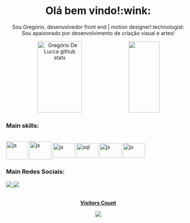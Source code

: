 <div align="center">
 <h1>Olá bem vindo!:wink:</h1>
  <p>Sou Gregório, desenvolvedor front end | motion designer!:technologist:	
  <br> Sou apaixonado por desenvolvimento de criação visual e artes!</p>

</div>

<div align="center">  
  <img width="49%" height="195px" src="https://github-readme-stats.vercel.app/api?username=gregoriodelucca&show_icons=true&count_private=true&hide_border=true&title_color=00bfbf&icon_color=00bfbf&text_color=c9d1d9&bg_color=0d1117" alt="Gregório De Lucca github stats" /> 
  <img width="41%" height="195px" src="https://github-readme-stats.vercel.app/api/top-langs/?username=gregoriodelucca&layout=compact&hide_border=true&title_color=00bfbf&text_color=00bfbf&bg_color=0d1117" />
</div>

### Main skills:
<div style="display: inline_block"><br>
  <img align="center" alt="js" height="50" width="60"     src="https://cdn.jsdelivr.net/gh/devicons/devicon/icons/php/php-original.svg" >
   <img align="center" alt="js" height="50" width="60"    src="https://cdn.jsdelivr.net/gh/devicons/devicon/icons/mysql/mysql-original-wordmark.svg" >
  <img align="center" alt="js" height="40" width="60"     src="https://cdn.jsdelivr.net/gh/devicons/devicon/icons/javascript/javascript-original.svg">
 <img align="center" alt="sql" height="40" width="60"    src="https://cdn.jsdelivr.net/gh/devicons/devicon/icons/sass/sass-original.svg">
 <img align="center" alt="js" height="40" width="60"     src="https://cdn.jsdelivr.net/gh/devicons/devicon/icons/aftereffects/aftereffects-original.svg">
  <img align="center" alt="js" height="40" width="60"    src="https://cdn.jsdelivr.net/gh/devicons/devicon/icons/figma/figma-original.svg">



</div>




### Main Redes Sociais:
<div align="left">  
<a href="https://www.instagram.com/gregoriolucca/" target="_blank"><img src="https://img.shields.io/badge/-Instagram-%23E4405F?style=for-the-badge&logo=instagram&logoColor=white"</a>
  <a href="https://www.linkedin.com/in/gregoriodelucca/" target="_blank"><img src="https://img.shields.io/badge/-linkedin-blue?style=for-the-badge&logo=instagram&logoColor=white"</a>

</div> 

 

  
<div align="center">
<br><p align="centre"><b>Visitors Count</b></p>  
<p align="center"><img align="center" src="https://profile-counter.glitch.me/{MatheusAlvarez}/count.svg" /></p> 
<br></div>

